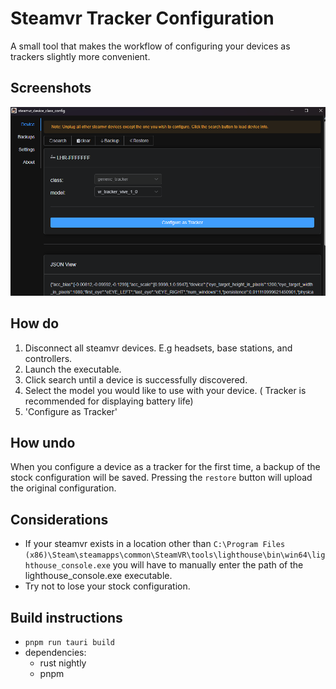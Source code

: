 # Steamvr Tracker Configuration
A small tool that makes the workflow of configuring your devices as trackers slightly more convenient.

## Screenshots
![img](screenshots/screenshot1.png)

## How do
1. Disconnect all steamvr devices. E.g headsets, base stations, and controllers.
2. Launch the executable.
3. Click search until a device is successfully discovered.
4. Select the model you would like to use with your device. ( Tracker is recommended for displaying battery life)
5. 'Configure as Tracker'

## How undo
When you configure a device as a tracker for the first time, a backup of the stock configuration will be saved. Pressing the `restore` button will upload the original configuration.

## Considerations
- If your steamvr exists in a location other than `C:\Program Files (x86)\Steam\steamapps\common\SteamVR\tools\lighthouse\bin\win64\lighthouse_console.exe` you will have to manually enter the path of the lighthouse_console.exe executable.
- Try not to lose your stock configuration.

## Build instructions
- `pnpm run tauri build`
- dependencies:
    - rust nightly
    - pnpm